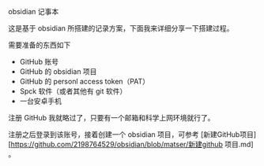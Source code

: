 obsidian 记事本

这是基于 obsidian 所搭建的记录方案，下面我来详细分享一下搭建过程。

需要准备的东西如下
- GitHub 账号
- GitHub 的 obsidian 项目
- GitHub 的 personl access token（PAT）
- Spck 软件（或者其他有 git 软件）
- 一台安卓手机

注册 GitHub 我就略过了，只要有一个邮箱和科学上网环境就行了。

注册之后登录到该账号，接着创建一个 obsidian 项目，可参考 [新建GitHub项目][https://github.com/2198764529/obsidian/blob/matser/新建github 项目.md]
。

